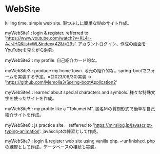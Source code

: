 # WebSite
killing time. simple web site.
暇つぶしに簡単なWebサイト作成。

myWebSite1 : login & register. refferred to 'https://www.youtube.com/watch?v=KL4--AJrJHQ&list=WL&index=42&t=29s'.
アカウントログイン、作成の画面をYouTubeを見ながら勉強。

myWebSite2 : my profile.
自己紹介カード的な。

myWebSite3 : produce my home town.
地元の紹介的な。spring-bootでフォームを実装する予定。※(2023/06/30)実装 → 'https://github.com/Memolia3/Spring-bootApplication2'

myWebSite4 : learned about special characters and symbols.
様々な特殊文字を使ったサイトを作成。

myWebSite5 : my profile like a "Tokumei M".
匿名Ｍの質問形式で簡単な自己紹介サイトを作成。

myWebSite6 : js practice site.　refferred to 'https://mirailog.jp/javascript-typing-animation'.
javascriptの練習として作成。

myWebSite7 : login & register web site using vanilla php. ✓unfinished.
phpの練習として作成。データベースの接続も実装。
